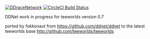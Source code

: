 [![DDraceNetwork](https://ddnet.tw/ddnet-small.png)](https://ddnet.tw) [![CircleCI Build Status](https://circleci.com/gh/ddnet/ddnet/tree/master.png)](https://circleci.com/gh/ddnet/ddnet7)

DDNet work in progress for teeworlds version 0.7

ported by fokkonaut from https://github.com/ddnet/ddnet to the latest teeworlds base http://github.com/teeworlds/teeworlds
